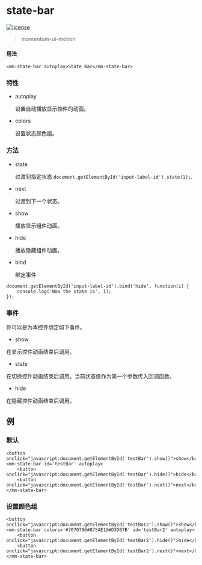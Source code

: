 <!-- 
---
date: 2020/5/13 14:10:00
---
-->
# state-bar

[![license](https://img.shields.io/github/license/momentum-design/momentum-ui.svg?color=blueviolet)](https://github.com/momentum-design/momentum-ui/blob/master/charts/LICENSE)

> momentum-ui-motion

#### 用法

<!--#html1#-->
```
<mm-state-bar autoplay>State Bar</mm-state-bar>
```

### 特性

+ autoplay

	设置自动播放显示控件的动画。
	
+ colors

	设置状态颜色组。
	
### 方法

+ state
	
	过渡到指定状态 ```document.getElementById('input-label-id').state(1);```.
	
+ next

	过渡到下一个状态。

+ show

	播放显示组件动画。

+ hide

	播放隐藏组件动画。
	
+ bind

	绑定事件
	
```
document.getElementById('input-label-id').bind('hide', function(i) {
	console.log('Now the state is', i);
});
```
	
### 事件

你可以是为本控件绑定如下事件。

+ show

在显示控件动画结束后调用。

+ state

在切换控件动画结束后调用。当前状态值作为第一个参数传入回调函数。

+ hide

在隐藏控件动画结束后调用。

## 例

### 默认

<!--#html2#-->
```
<button onclick="javascript:document.getElementById('testBar').show()">show</button>
<mm-state-bar id='testBar' autoplay>
    <button onclick="javascript:document.getElementById('testBar').hide()">hide</button>
    <button onclick="javascript:document.getElementById('testBar').next()">next</button>
</mm-state-bar>
```

### 设置颜色组

<!--#html3****#-->
```
<button onclick="javascript:document.getElementById('testBar2').show()">show</button>
<mm-state-bar colors='#707070@#875AE1@#D3DB7B' id='testBar2' autoplay>
    <button onclick="javascript:document.getElementById('testBar2').hide()">hide</button>
    <button onclick="javascript:document.getElementById('testBar2').next()">next</button>
</mm-state-bar>
```